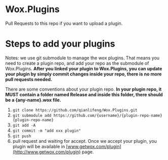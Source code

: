 Wox.Plugins
===========

Pull Requests to this repo if you want to upload a plugin.


Steps to add your plugins
===========
Notes:
  we use git submodule to manage the wox plugins. That means you need to create a plugin repo, and add your repo as the submodule of Wox.Plugins. **After you linked your plugin to Wox.Plugins, you can update your plugin by simply commit changes inside your repo, there is no more pull requests needed.**
  
  There are some conventions about your plugin repo. **In your plugin repo, it MUST contain a folder named Release and inside this folder, there should be a {any-name}.wox file.**
 
1. `git clone https://github.com/qianlifeng/Wox.Plugins.git`
2. `git submodule add https://github.com/{username}/{plugin-repo-name} {plugin-repo-name}`
3. `git add -A`
4. `git commit -m "add xxx plugin"`
5. `git push`
6. pull request and waiting for accept. Once we accept your plugin, you plugin will be available in [www.getwox.com/plugin](http://www.getwox.com/plugin) page. 

